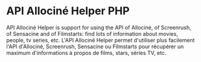 API Allociné Helper PHP
=======================

API Allociné Helper is support for using the API of Allociné, of Screenrush, of Sensacine and of Filmstarts: find lots of information about movies, people, tv series, etc.
L'API Allociné Helper permet d'utiliser plus facilement l'API d'Allociné, Screenrush, Sensacine ou Filmstarts pour récupérer un maximum d'informations à propos de films, stars, séries TV, etc.

